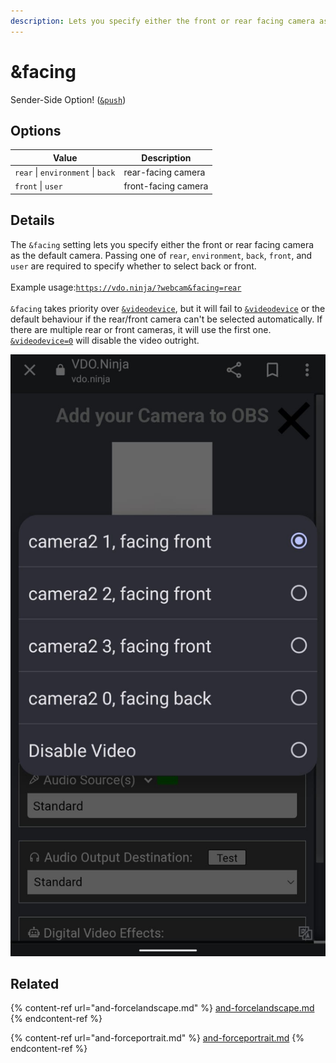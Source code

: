 ```yaml
---
description: Lets you specify either the front or rear facing camera as the default camera
---
```


# \&facing

Sender-Side Option! ([`&push`](../../source-settings/push.md))

## Options

| Value                             | Description         |
| --------------------------------- | ------------------- |
| `rear` \| `environment` \| `back` | rear-facing camera  |
| `front` \| `user`                 | front-facing camera |

## Details

The `&facing` setting lets you specify either the front or rear facing camera as the default camera. Passing one of `rear`, `environment`, `back`, `front`, and `user` are required to specify whether to select back or front.\
\
Example usage:[`https://vdo.ninja/?webcam&facing=rear`](https://vdo.ninja/?webcam\&facing=rear)\
\
`&facing` takes priority over [`&videodevice`](../../source-settings/videodevice.md), but it will fail to [`&videodevice`](../../source-settings/videodevice.md) or the default behaviour if the rear/front camera can't be selected automatically. If there are multiple rear or front cameras, it will use the first one. [`&videodevice=0`](../../source-settings/videodevice.md) will disable the video outright.

![](<../../.gitbook/assets/image (43).png>)

## Related

{% content-ref url="and-forcelandscape.md" %}
[and-forcelandscape.md](and-forcelandscape.md)
{% endcontent-ref %}

{% content-ref url="and-forceportrait.md" %}
[and-forceportrait.md](and-forceportrait.md)
{% endcontent-ref %}
